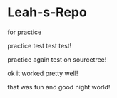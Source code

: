 # Leah-s-Repo
for practice

practice test test test!

practice again test on sourcetree!

ok it worked pretty well!

that was fun and good night world!




